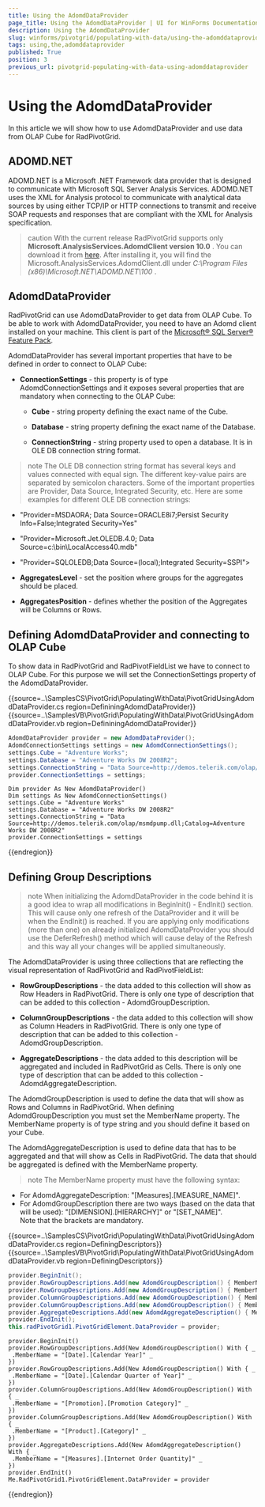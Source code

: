 ```yaml
---
title: Using the AdomdDataProvider
page_title: Using the AdomdDataProvider | UI for WinForms Documentation
description: Using the AdomdDataProvider
slug: winforms/pivotgrid/populating-with-data/using-the-adomddataprovider
tags: using,the,adomddataprovider
published: True
position: 3
previous_url: pivotgrid-populating-with-data-using-adomddataprovider
---
```


# Using the AdomdDataProvider

In this article we will show how to use AdomdDataProvider and use data from OLAP Cube for RadPivotGrid.

## ADOMD.NET

ADOMD.NET is a Microsoft .NET Framework data provider that is designed to communicate with Microsoft SQL Server Analysis Services. ADOMD.NET uses the XML for Analysis protocol to communicate with analytical data sources by using either TCP/IP or HTTP connections to transmit and receive SOAP requests and responses that are compliant with the XML for Analysis specification.

>caution With the current release RadPivotGrid supports only __Microsoft.AnalysisServices.AdomdClient version 10.0__ . You can download it from [here](http://www.microsoft.com/en-us/download/details.aspx?id=30440). After installing it, you will find the Microsoft.AnalysisServices.AdomdClient.dll under *C:\Program Files (x86)\Microsoft.NET\ADOMD.NET\100* .
>

## AdomdDataProvider

RadPivotGrid can use AdomdDataProvider to get data from OLAP Cube.  To be able to work with AdomdDataProvider, you need to have an Adomd client installed on your machine. This client is part of the [Microsoft® SQL Server® Feature Pack](http://www.microsoft.com/en-us/download/details.aspx?id=30440).

AdomdDataProvider has several important properties that have to be defined in order to connect to OLAP Cube: 

* __ConnectionSettings__ - this property is of type AdomdConnectionSettings and it exposes several properties that are mandatory when connecting to the OLAP Cube:

  * __Cube__ - string property defining the exact name of the Cube.

  * __Database__ - string property defining the exact name of the Database.

  * __ConnectionString__ - string property used to open a database. It is in OLE DB connection string format.

>note The OLE DB connection string format has several keys and values connected with equal sign. The different key-value pairs are separated by semicolon characters. Some of the important properties are Provider, Data Source, Integrated Security, etc. Here are some examples for different OLE DB connection strings:
>
* "Provider=MSDAORA; Data Source=ORACLE8i7;Persist Security Info=False;Integrated Security=Yes"
* "Provider=Microsoft.Jet.OLEDB.4.0; Data Source=c:\bin\LocalAccess40.mdb"
* "Provider=SQLOLEDB;Data Source=(local);Integrated Security=SSPI">

* __AggregatesLevel__ - set the position where groups for the aggregates should be placed.

* __AggregatesPosition__ - defines whether the position of the Aggregates will be Columns or Rows.

## Defining AdomdDataProvider and connecting to OLAP Cube

To show data in RadPivotGrid and RadPivotFieldList we have to connect to OLAP Cube. For this purpose we will set the ConnectionSettings property of the AdomdDataProvider.

{{source=..\SamplesCS\PivotGrid\PopulatingWithData\PivotGridUsingAdomdDataProvider.cs region=DefininingAdomdDataProvider}} 
{{source=..\SamplesVB\PivotGrid\PopulatingWithData\PivotGridUsingAdomdDataProvider.vb region=DefininingAdomdDataProvider}} 

````C#
AdomdDataProvider provider = new AdomdDataProvider();
AdomdConnectionSettings settings = new AdomdConnectionSettings();
settings.Cube = "Adventure Works";
settings.Database = "Adventure Works DW 2008R2";
settings.ConnectionString = "Data Source=http://demos.telerik.com/olap/msmdpump.dll;Catalog=Adventure Works DW 2008R2";
provider.ConnectionSettings = settings;

````
````VB.NET
Dim provider As New AdomdDataProvider()
Dim settings As New AdomdConnectionSettings()
settings.Cube = "Adventure Works"
settings.Database = "Adventure Works DW 2008R2"
settings.ConnectionString = "Data Source=http://demos.telerik.com/olap/msmdpump.dll;Catalog=Adventure Works DW 2008R2"
provider.ConnectionSettings = settings

````

{{endregion}}

## Defining Group Descriptions

>note When initializing the AdomdDataProvider in the code behind it is a good idea to wrap all modifications in BeginInit() - EndInit() section. This will cause only one refresh of the DataProvider and it will be when the EndInit() is reached. If you are applying only modifications (more than one) on already initialized AdomdDataProvider you should use the DeferRefresh() method which will cause delay of the Refresh and this way all your changes will be applied simultaneously.
>

The AdomdDataProvider is using three collections that are reflecting the visual representation of RadPivotGrid and RadPivotFieldList:

* __RowGroupDescriptions__ - the data added to this collection will show as Row Headers in RadPivotGrid. There is only one type of description that can be added to this collection - AdomdGroupDescription.

* __ColumnGroupDescriptions__ - the data added to this collection will show as Column Headers in RadPivotGrid. There is only one type of description that can be added to this collection - AdomdGroupDescription.

* __AggregateDescriptions__ - the data added to this description will be aggregated and included in RadPivotGrid as Cells. There is only one type of description that can be added to this collection - AdomdAggregateDescription.

The AdomdGroupDescription is used to define the data that will show as Rows and Columns in RadPivotGrid. When defining AdomdGroupDescription you must set the MemberName property. The MemberName property is of type string and you should define it based on your Cube.

The AdomdAggregateDescription is used to define data that has to be aggregated and that will show as Cells in RadPivotGrid. The data that should be aggregated is defined with the MemberName property.

>note The MemberName property must have the following syntax:
* For AdomdAggregateDescription: "[Measures].[MEASURE_NAME]".
* For AdomdGroupDescription there are two ways (based on the data that will be used): "[DIMENSION].[HIERARCHY]" or "[SET_NAME]".<br>Note that the brackets are mandatory.
>

{{source=..\SamplesCS\PivotGrid\PopulatingWithData\PivotGridUsingAdomdDataProvider.cs region=DefiningDescriptors}} 
{{source=..\SamplesVB\PivotGrid\PopulatingWithData\PivotGridUsingAdomdDataProvider.vb region=DefiningDescriptors}} 

````C#
provider.BeginInit();
provider.RowGroupDescriptions.Add(new AdomdGroupDescription() { MemberName = "[Date].[Calendar Year]" });
provider.RowGroupDescriptions.Add(new AdomdGroupDescription() { MemberName = "[Date].[Calendar Quarter of Year]" });
provider.ColumnGroupDescriptions.Add(new AdomdGroupDescription() { MemberName = "[Promotion].[Promotion Category]" });
provider.ColumnGroupDescriptions.Add(new AdomdGroupDescription() { MemberName = "[Product].[Category]" });
provider.AggregateDescriptions.Add(new AdomdAggregateDescription() { MemberName = "[Measures].[Internet Order Quantity]" });
provider.EndInit();
this.radPivotGrid1.PivotGridElement.DataProvider = provider;

````
````VB.NET
provider.BeginInit()
provider.RowGroupDescriptions.Add(New AdomdGroupDescription() With { _
 .MemberName = "[Date].[Calendar Year]" _
})
provider.RowGroupDescriptions.Add(New AdomdGroupDescription() With { _
 .MemberName = "[Date].[Calendar Quarter of Year]" _
})
provider.ColumnGroupDescriptions.Add(New AdomdGroupDescription() With { _
 .MemberName = "[Promotion].[Promotion Category]" _
})
provider.ColumnGroupDescriptions.Add(New AdomdGroupDescription() With { _
 .MemberName = "[Product].[Category]" _
})
provider.AggregateDescriptions.Add(New AdomdAggregateDescription() With { _
 .MemberName = "[Measures].[Internet Order Quantity]" _
})
provider.EndInit()
Me.RadPivotGrid1.PivotGridElement.DataProvider = provider

````

{{endregion}}